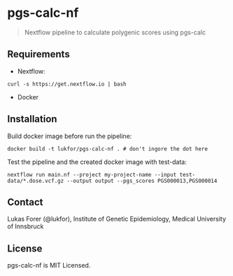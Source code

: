 # pgs-calc-nf

> Nextflow pipeline to calculate polygenic scores using pgs-calc

## Requirements

- Nextflow:

```
curl -s https://get.nextflow.io | bash
```

- Docker

## Installation

Build docker image before run the pipeline:

```
docker build -t lukfor/pgs-calc-nf . # don't ingore the dot here
```


Test the pipeline and the created docker image with test-data:

```
nextflow run main.nf --project my-project-name --input test-data/*.dose.vcf.gz --output output --pgs_scores PGS000013,PGS000014
```

## Contact

Lukas Forer (@lukfor), Institute of Genetic Epidemiology, Medical University of Innsbruck

## License

pgs-calc-nf is MIT Licensed.
